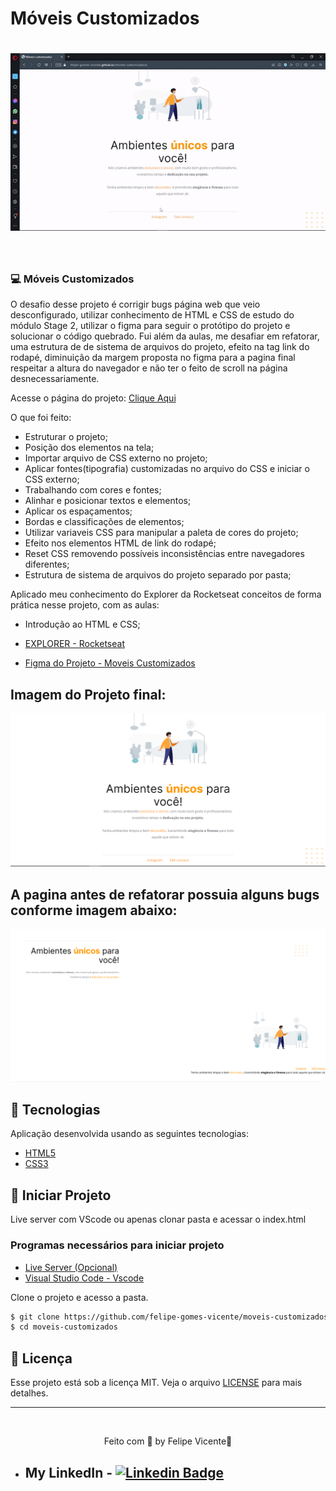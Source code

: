 # Móveis Customizados

<h1 align="center">
    <img alt="Gif do projeto final Móveis Customizados" title="imagem" src="./assets/moveis-customizados.gif" />
</h1>

<br>

### 💻 Móveis Customizados

O desafio desse projeto é corrigir bugs página web que veio desconfigurado, utilizar 
conhecimento de HTML e CSS de estudo do módulo Stage 2, utilizar o figma para 
seguir o protótipo do projeto e solucionar o código quebrado.
Fui além da aulas, me desafiar em refatorar, uma estrutura de de sistema de arquivos do projeto,
efeito na tag link do rodapé, diminuição da margem proposta no figma para a
pagina final respeitar a altura do navegador e não ter o feito de scroll na página
desnecessariamente.

Acesse o página do projeto: [Clique Aqui](https://felipe-gomes-vicente.github.io/moveis-customizados/)

O que foi feito:

- Estruturar o projeto;
- Posição dos elementos na tela;
- Importar arquivo de CSS externo no projeto;
- Aplicar fontes(tipografia) customizadas no arquivo do CSS e iniciar o CSS externo;
- Trabalhando com cores e fontes;
- Alinhar e posicionar textos e elementos;
- Aplicar os espaçamentos;
- Bordas e classificações de elementos;
- Utilizar variaveis CSS para manipular a paleta de cores do projeto;
- Efeito nos elementos HTML de link do rodapé;
- Reset CSS removendo possíveis inconsistências entre navegadores diferentes;
- Estrutura de sistema de arquivos do projeto separado por pasta;

Aplicado meu conhecimento do Explorer da Rocketseat conceitos de forma prática nesse projeto, com as aulas:

- Introdução ao HTML e CSS;

- [EXPLORER - Rocketseat](https://www.rocketseat.com.br/explorer)
- [Figma do Projeto - Moveis Customizados](https://www.figma.com/file/S8vpYTmkKbcd9e64RFRqX6/Explorer---Projeto-01-(Copy)?node-id=0%3A1)

## Imagem do Projeto final:
 <img alt="Print do projeto Moveis customizados" title=" Landing page" src="./assets/print-moveis-customizados.png" />

<br />

## A pagina antes de refatorar possuia alguns bugs conforme imagem abaixo:
 <img alt="Imagem incial do pagina sem refatorar" title=" Landing page" src="./assets/refatorar.png" />

## 🧪 Tecnologias

Aplicação desenvolvida usando as seguintes tecnologias:

- [HTML5](https://www.w3schools.com/html/default.asp)
- [CSS3](https://www.w3schools.com/css/default.asp)

## 🚀 Iniciar Projeto

Live server com VScode ou apenas clonar pasta e acessar o index.html

### Programas necessários para iniciar projeto

- [Live Server (Opcional)](https://marketplace.visualstudio.com/items?itemName=ritwickdey.LiveServer)
- [Visual Studio Code - Vscode](https://code.visualstudio.com/)

Clone o projeto e acesso a pasta.

```bash
$ git clone https://github.com/felipe-gomes-vicente/moveis-customizados.git
$ cd moveis-customizados
```

## 📝 Licença

Esse projeto está sob a licença MIT. Veja o arquivo [LICENSE](LICENSE.md) para mais detalhes.

---

&nbsp;

<p align="center">Feito com 💜 by Felipe Vicente👋</p>

- ## My LinkedIn - [![Linkedin Badge](https://img.shields.io/badge/-FelipeVicente-blue?style=flat-square&logo=Linkedin&logoColor=white&link=https://www.linkedin.com/in/felipe-gomes-vicente/)](https://www.linkedin.com/in/felipe-gomes-vicente/)
